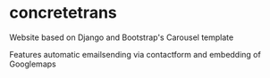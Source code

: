 # concretetrans

Website based on Django and Bootstrap's Carousel template

Features automatic emailsending via contactform and embedding of Googlemaps
